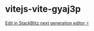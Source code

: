 # vitejs-vite-gyaj3p

[Edit in StackBlitz next generation editor ⚡️](https://stackblitz.com/~/github.com/quincarter/vitejs-vite-gyaj3p)